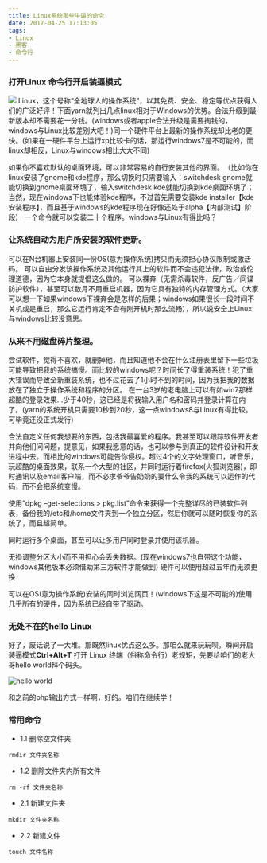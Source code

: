 ```yaml
---
title: Linux系统那些牛逼的命令
date: 2017-04-25 17:13:05
tags:
- Linux
- 黑客
- 命令行
---
```

### 打开Linux 命令行开启装逼模式
![](http://oe3vwrk94.bkt.clouddn.com/linux-terimal.png)
Linux，这个号称“全地球人的操作系统”，以其免费、安全、稳定等优点获得人们的广泛好评！下面yarn就列出几点linux相对于Windows的优势。合法升级到最新版本却不需要花一分钱。(windows或者apple合法升级是需要掏钱的，windows与Linux比较差别大吧！)同一个硬件平台上最新的操作系统却比老的更快。(如果在一硬件平台上运行xp比较卡的话，那运行windows7是不可能的，而linux却相反，Linux与windows相比大大不同)
<!-- more -->

如果你不喜欢默认的桌面环境，可以非常容易的自行安装其他的界面。­（比如你在linux安装了gnome和kde程序，那么切换时只需要输入：switchdesk gnome就能切换到gnome桌面环境了，输入switchdesk kde就能切换到kde桌面环境了；当然，现在windows下也能体验kde程序，不过首先需要安装kde installer【kde安装程序】，而且基于windows的kde程序现在好像还处于alpha【内部测试】阶段）
一个命令就可以安装二十个程序。windows与Linux有得比吗？

### 让系统自动为用户所安装的软件更新。

可以在N台机器上安装同一份OS(意为操作系统)拷贝而无须担心协议限制或激活码。
可以自由分发该操作系统及其他运行其上的软件而不会违犯法律，政治或伦理道德，因为它本身就提倡这么做的。
可以裸奔（无需杀毒软件，反广告／间谍防护软件），甚至可以数月不用重启机器，因为它具有独特的内存管理方式。（大家可以想一下如果windows下裸奔会是怎样的后果；windows如果很长一段时间不关机或是重启，那么它运行肯定不会有刚开机时那么流畅），所以说安全上Linux与windows比较没意思。

### 从来不用磁盘碎片整理。

尝试软件，觉得不喜欢，就删掉他，而且知道他不会在什么注册表里留下一些垃圾可能导致把我的系统搞慢。而比较的windows呢？时间长了得重装系统！犯了重大错误而导致全新重装系统，也不过花去了1小时不到的时间，因为我把我的数据放在了独立于操作系统和程序的分区。
在一台3岁的老电脑上可以有如win7那样超酷的登录效果…少于40秒，这已经是将我输入用户名和密码并登录计算在内了。(yarn的系统开机只需要10秒到20秒，这一点windows8与Linux有得比较。可毕竟还没正式发行)

合法自定义任何我想要的东西，包括我最喜爱的程序。我甚至可以跟踪软件开发者并向他们问问题，提意见，如果我愿意的话，也可以参与到真正的软件设计和开发进程中去。而相比的windows可能告你侵权。超过4个的文字处理窗口，听音乐，玩超酷的桌面效果，联系一个大型的社区，并同时运行着firefox(火狐浏览器)，即时通讯以及email客户端，而不必求爷爷告奶奶的要什么令我的系统可以运作的代码，而不会把系统变慢。

使用”dpkg –get-selections > pkg.list”命令来获得一个完整详尽的已装软件列表，备份我的/etc和/home文件夹到一个独立分区，然后你就可以随时恢复你的系统了，而且超简单。

同时运行多个桌面，甚至可以让多用户同时登录并使用该机器。

无损调整分区大小而不用担心会丢失数据。(现在windows7也自带这个功能，windows其他版本必须借助第三方软件才能做到)
硬件可以使用超过五年而无须更换

可以在OS(意为操作系统)安装的同时浏览网页！(windows下这是不可能的)使用几乎所有的硬件，因为系统已经自带了驱动。

### 无处不在的hello Linux
好了，废话说了一大堆。那既然linux优点这么多。那咱么就来玩玩呗。瞬间开启装逼模式**Ctrl+Alt+T** 打开 Linux 终端（俗称命令行）老规矩，先要给咱们的老大哥hello world拜个码头。

![hello world](http://oe3vwrk94.bkt.clouddn.com/hello-linux.png)

和之前的php输出方式一样啊，好的。咱们在继续学！
### 常用命令

- 1.1 删除空文件夹
```
rmdir 文件夹名称
```
- 1.2 删除文件夹内所有文件
```
rm -rf 文件夹名称
```

- 2.1 新建文件夹
```
mkdir 文件夹名称
```

- 2.2 新建文件
```
touch 文件名称
```
